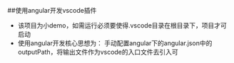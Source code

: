 ##使用angular开发vscode插件
+ 该项目为小demo，如需运行必须要使得.vscode目录在根目录下，项目才可启动
+ 使用angular开发核心思想为：
   手动配置angular下的angular.json中的outputPath，将输出文件作为vscode的入口文件去引入可
